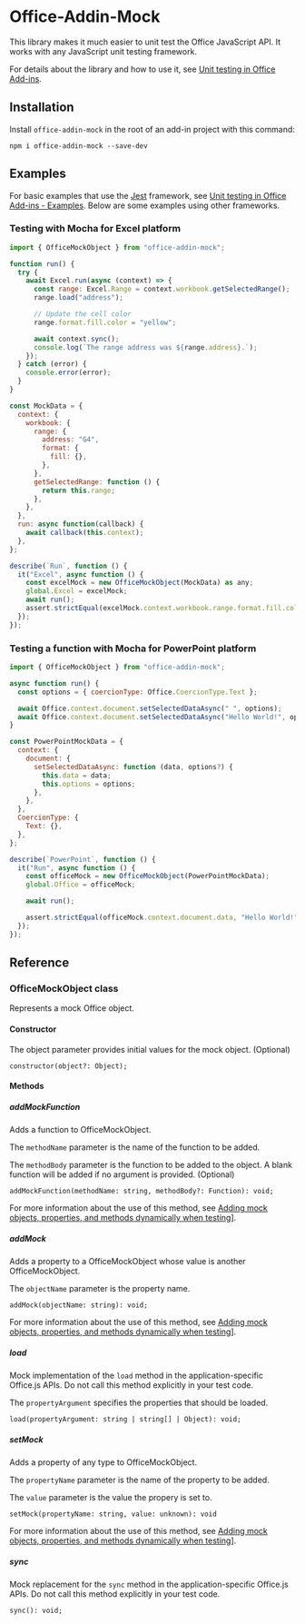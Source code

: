 # Office-Addin-Mock

This library makes it much easier to unit test the Office JavaScript API. It works with any JavaScript unit testing framework.

For details about the library and how to use it, see [Unit testing in Office Add-ins](https://docs.microsoft.com/en-us/office/dev/add-ins/testing/unit-testing).

## Installation

Install `office-addin-mock` in the root of an add-in project with this command:

```
npm i office-addin-mock --save-dev
```

## Examples

For basic examples that use the [Jest](https://jestjs.io) framework, see [Unit testing in Office Add-ins - Examples](https://docs.microsoft.com/en-us/office/dev/add-ins/testing/unit-testing#examples). Below are some examples using other frameworks.

### Testing with Mocha for Excel platform

```Javascript
import { OfficeMockObject } from "office-addin-mock";

function run() {
  try {
    await Excel.run(async (context) => {
      const range: Excel.Range = context.workbook.getSelectedRange();
      range.load("address");

      // Update the cell color
      range.format.fill.color = "yellow";

      await context.sync();
      console.log(`The range address was ${range.address}.`);
    });
  } catch (error) {
    console.error(error);
  }
}

const MockData = {
  context: {
    workbook: {
      range: {
        address: "G4",
        format: {
          fill: {},
        },
      },
      getSelectedRange: function () {
        return this.range;
      },
    },
  },
  run: async function(callback) {
    await callback(this.context);
  },
};

describe(`Run`, function () {
  it("Excel", async function () {
    const excelMock = new OfficeMockObject(MockData) as any;
    global.Excel = excelMock;
    await run();
    assert.strictEqual(excelMock.context.workbook.range.format.fill.color, "yellow");
  });
});
```

### Testing a function with Mocha for PowerPoint platform

```Javascript
import { OfficeMockObject } from "office-addin-mock";

async function run() {
  const options = { coercionType: Office.CoercionType.Text };

  await Office.context.document.setSelectedDataAsync(" ", options);
  await Office.context.document.setSelectedDataAsync("Hello World!", options);
}

const PowerPointMockData = {
  context: {
    document: {
      setSelectedDataAsync: function (data, options?) {
        this.data = data;
        this.options = options;
      },
    },
  },
  CoercionType: {
    Text: {},
  },
};

describe(`PowerPoint`, function () {
  it("Run", async function () {
    const officeMock = new OfficeMockObject(PowerPointMockData);
    global.Office = officeMock;

    await run();

    assert.strictEqual(officeMock.context.document.data, "Hello World!");
  });
});

```

## Reference

### OfficeMockObject class

Represents a mock Office object.

#### Constructor

The object parameter provides initial values for the mock object. (Optional)

```
constructor(object?: Object); 
```

#### Methods

##### addMockFunction

Adds a function to OfficeMockObject.

The `methodName` parameter is the name of the function to be added.

The `methodBody` parameter is the function to be added to the object. A blank function will be added if no argument is provided. (Optional)

```
addMockFunction(methodName: string, methodBody?: Function): void;
```

For more information about the use of this method, see [Adding mock objects, properties, and methods dynamically when testing](https://docs.microsoft.com/en-us/office/dev/add-ins/testing/unit-testing#adding-mock-objects-properties-and-methods-dynamically-when-testing)].

##### addMock

Adds a property to a OfficeMockObject whose value is another OfficeMockObject.

The `objectName` parameter is the property name.

```
addMock(objectName: string): void; 
```

For more information about the use of this method, see [Adding mock objects, properties, and methods dynamically when testing](https://docs.microsoft.com/en-us/office/dev/add-ins/testing/unit-testing#adding-mock-objects-properties-and-methods-dynamically-when-testing)].

##### load

Mock implementation of the `load` method in the application-specific Office.js APIs. Do not call this method explicitly in your test code.

The `propertyArgument` specifies the properties that should be loaded.  

```
load(propertyArgument: string | string[] | Object): void;
```

##### setMock

Adds a property of any type to OfficeMockObject. 

The `propertyName` parameter is the name of the property to be added.

The `value` parameter is the value the propery is set to.

```
setMock(propertyName: string, value: unknown): void
```

For more information about the use of this method, see [Adding mock objects, properties, and methods dynamically when testing](https://docs.microsoft.com/en-us/office/dev/add-ins/testing/unit-testing#adding-mock-objects-properties-and-methods-dynamically-when-testing)].

##### sync

Mock replacement for the `sync` method in the application-specific Office.js APIs. Do not call this method explicitly in your test code.

```
sync(): void;
```
